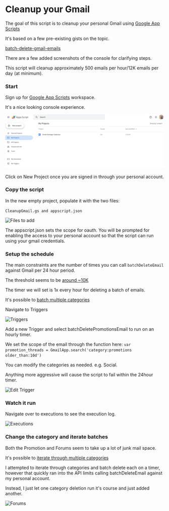# Cleanup your Gmail

The goal of this script is to cleanup your personal Gmail using
[Google App Scripts](https://script.google.com/)

It's based on a few pre-existing gists on the topic.

[batch-delete-gmail-emails](https://gist.github.com/gene1wood/0f455239490e5342fa49?permalink_comment_id=3644)

There are a few added screenshots of the console for clarifying steps.

This script will cleanup approximately 500 emails per hour/12K emails per day (at minimum).

### Start

Sign up for [Google App Scripts](https://script.google.com/) workspace.

It's a nice looking console experience.

![Main console](assets/appscripts.png)

Click on New Project once you are signed in through your personal account.

### Copy the script

In the new empty project, populate it with the two files:

```CleanupGmail.gs and appscript.json```

![Files to add](assets/files.png)

The appscript.json sets the scope for oauth.  You will be prompted for enabling
the access to your personal account so that the script can run using your gmail
credentials.

### Setup the schedule

The main constraints are the number of times you can call ```batchDeleteEmail``` against Gmail per 24 hour period.

The threshold seems to be [around ~10K](https://stackoverflow.com/questions/10619919/service-invoked-too-many-times-for-one-day-gmail-read)

The timer we will set is 1x every hour for deleting a batch of emails.

It's possible to [batch multiple categories](https://stackoverflow.com/questions/21509254/get-gmail-categories)

Navigate to Triggers

![Triggers](assets/trigger1.png)

Add a new Trigger and select batchDeletePromotionsEmail to run on an hourly timer.

We set the scope of the email through the function here:
```var promotion_threads = GmailApp.search('category:promotions older_than:10d')```

You can modify the categories as needed. e.g. Social.

Anything more aggressive will cause the script to fail within the 24hour timer.

![Edit Trigger](assets/edittrigger.png)

### Watch it run

Navigate over to executions to see the execution log.

![Executions](assets/executions.png)


### Change the category and iterate batches

Both the Promotion and Forums seem to take up a lot of junk mail space.

It's possible to [iterate through multiple categories](https://stackoverflow.com/questions/21509254/get-gmail-categories)

I attempted to iterate through categories and batch delete 
each on a timer, however that quickly ran into the API limits calling batchDeleteEmail against my
personal account.

Instead, I just let one category deletion run it's course and just added another.

![Forums](assets/forums.png)

